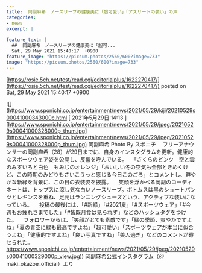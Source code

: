 ```yaml
---
title:  岡副麻希　ノースリーブの健康美に「超可愛い」「アスリートの装い」の声  
categories:
- news
excerpt: |
  
feature_text: |
  ##  岡副麻希　ノースリーブの健康美に「超可...
  Sat, 29 May 2021 15:40:17  +0900
feature_image: "https://picsum.photos/2560/600?image=733"
image: "https://picsum.photos/2560/600?image=733"
---
```


[https://rosie.5ch.net/test/read.cgi/editorialplus/1622270417/](https://rosie.5ch.net/test/read.cgi/editorialplus/1622270417/)
posted on Sat, 29 May 2021 15:40:17  +0900

<!--more-->

![](https://www.sponichi.co.jp/entertainment/news/2021/05/29/kiji/20210529s00041000343000c.html [ 2021年5月29日 14:13 ] [https://www.sponichi.co.jp/entertainment/news/2021/05/29/jpeg/20210529s00041000328000p_thum.jpg](https://www.sponichi.co.jp/entertainment/news/2021/05/29/jpeg/20210529s00041000328000p_thum.jpg) 岡副麻希 Photo By スポニチ 　フリーアナウンサーの岡副麻希（28）が29日までに、自身のインスタグラムを更新。健康的なスポーツウェア姿を公開し、反響を呼んでいる。 　「さくらのピンク　空と雲のみずいろと白色　もみじのオレンジ」「おいしい冬の空気も全部ときめくけど、この時期のみどりもさいこうっと感じる今日このごろ」とコメントし、鮮やかな新緑を背景に、この日の衣装姿を披露。 　笑顔を浮かべる岡副のコーディネートは、トップスに涼し気な白いノースリーブ。ボトムスは黒のショートパンツとレギンスを重ね、足元はランニングシューズという、アクティブな装いになっている。 　投稿の最後には、「#新緑」「#2021夏」「#スポーツウェア」「#今週もお疲れさまでした」「#皆既月食は見られず」などのハッシュタグをつけた。 　フォロワーからは、「笑顔がとても素敵です」「緑の季節、爽やかですよね」「夏の青空に緑も最高ですよね」「超可愛い」「スポーツウェアが本当に似合うよね」「健康的ですよね」「良い写真ですね」「美人過ぎ」などのコメントが寄せられた。 [https://www.sponichi.co.jp/entertainment/news/2021/05/29/jpeg/20210529s00041000329000p_view.jpg)](https://www.sponichi.co.jp/entertainment/news/2021/05/29/jpeg/20210529s00041000329000p_view.jpg)) 岡副麻希公式インスタグラム（＠maki_okazoe_official）より
